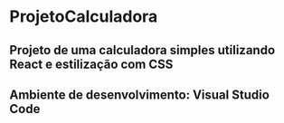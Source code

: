 # ProjetoCalculadora

## Projeto de uma calculadora simples utilizando React e estilização com CSS

## Ambiente de desenvolvimento: Visual Studio Code
